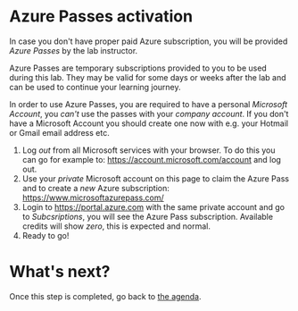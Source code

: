 Azure Passes activation
======

In case you don't have proper paid Azure subscription, you will be provided *Azure Passes* by the lab instructor.

Azure Passes are temporary subscriptions provided to you to be used during this lab. They may be valid for some days or weeks after the lab and can be used to continue your learning journey.

In order to use Azure Passes, you are required to have a personal *Microsoft Account*, you *can't* use the passes with your *company account*. If you don't have a Microsoft Account you should create one now with e.g. your Hotmail or Gmail email address etc.

1. Log *out* from all Microsoft services with your browser. To do this you can go for example to: https://account.microsoft.com/account and log out.
2. Use your *private* Microsoft account on this page to claim the Azure Pass and to create a *new* Azure subscription: https://www.microsoftazurepass.com/
3. Login to https://portal.azure.com with the same private account and go to *Subcsriptions*, you will see the Azure Pass subscription. Available credits will show *zero*, this is expected and normal.
4. Ready to go!


What's next?
===

Once this step is completed, go back to [the agenda](README.md).
